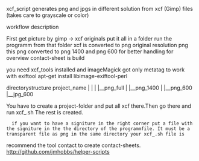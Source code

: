 xcf_script
generates png and jpgs in different solution from xcf (Gimp) files (takes care to grayscale or color)

workflow description

First get picture by gimp -> xcf originals put it all in a folder
run the programm from that folder
xcf is converted to png original resolution png 
this png converted to png 1400 and png 600 for better handling
for overview contact-sheet is build

you need xcf_tools installed and imageMagick
 got only metatag to work with exiftool
apt-get install libimage-exiftool-perl

directorystructure
project_name
      |
      |
      |
      |__png_full
      |
      |__png_1400
      |
      |__png_600
      |__jpg_600

You have to create a project-folder and put all xcf there.Then go there and run xcf_.sh The rest is created.

      if you want to have a signiture in the right corner put a file with the signiture in the the directory of the programmfile. It must be a transparent file as png in the same directory your xcf_.sh file is 

 recommend the tool contact to create contact-sheets. 
 http://github.com/jmhobbs/helper-scripts





